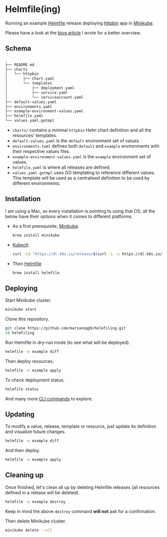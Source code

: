 # Helmfile(ing)

Running an example [Helmfile](https://helmfile.readthedocs.io/en/latest/) release deploying [httpbin](https://httpbin.org/) app in [Minikube](https://minikube.sigs.k8s.io/docs/start/).

Please have a look at the [blog article]() I wrote for a better overview.

## Schema

```bash
.
├── README.md
├── charts
│   └── httpbin
│       ├── Chart.yaml
│       └── templates
│           ├── deployment.yaml
│           ├── service.yaml
│           └── serviceaccount.yaml
├── default-values.yaml
├── environments.yaml
├── example-environment-values.yaml
├── helmfile.yaml
└── values.yaml.gotmpl
```

- `charts/` contains a minimal `httpbin` Helm chart definition and all the resources' templates.
- `default-values.yaml` is the `default` environment set of values.
- `environments.taml` defines both `default` and `example` environments with their respective values files.
- `example-environment-values.yaml` is the `example` environment set of values.
- `helmfile.yaml` is where all releases are defined.
- `values.yaml.gotmpl` uses GO templating to reference different values. This template will be used as a centralised definition to be used by different environments.

## Installation

I am using a Mac, so every installation is pointing to using that OS; all the below have their options when it comes to different platforms.

- As a first prerequisite, [Minikube](https://minikube.sigs.k8s.io/docs/start/).

    ```bash
    brew install minikube
    ```

- [Kubectl](https://kubernetes.io/docs/tasks/tools/).

    ```bash
    curl -LO "https://dl.k8s.io/release/$(curl -L -s https://dl.k8s.io/release/stable.txt)/bin/darwin/amd64/kubectl"
    ```

- Then [Helmfile](https://helmfile.readthedocs.io/en/latest/)
    
    ```bash
    brew install helmfile
    ```

## Deploying

Start Minikube cluster.
```bash
minikube start
```

Clone this repository.
```bash
git clone https://github.com/marianogg9/helmfiling.git
cd helmfiling
```

Run Helmfile in dry-run mode (to see what will be deployed).
```bash
helmfile -e example diff
```

Then deploy resources.
```bash
helmfile -e example apply
```

To check deployment status.
```bash
helmfile status
```

And many more [CLI commands](https://helmfile.readthedocs.io/en/latest/#cli-reference) to explore.


## Updating

To modify a value, release, template or resource, just update its definition and visualize future changes.
```bash
helmfile -e example diff
```

And then deploy.
```bash
helmfile -e example apply
```

## Cleaning up

Once finished, let's clean all up by deleting Helmfile releases (all resources defined in a release will be deleted).
```bash
helmfile -e example destroy
```

Keep in mind the above `destroy` command **will not** ask for a confirmation.

Then delete Minikube cluster.
```bash
minikube delete --all
```